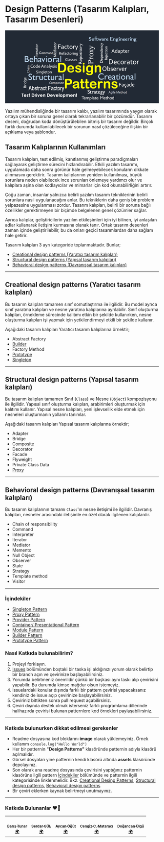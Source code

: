 # Design Patterns (Tasarım Kalıpları, Tasarım Desenleri)

![Design Patterns](./assets/design-patterns.png)

Yazılım mühendisliğinde bir tasarım kalıbı, yazılım tasarımında yaygın olarak ortaya çıkan bir soruna genel olarak tekrarlanabilir bir çözümdür. Tasarım deseni, doğrudan koda dönüştürülebilen bitmiş bir tasarım değildir. Birçok farklı durumda kullanılabilecek bir sorunun nasıl çözüleceğine ilişkin bir açıklama veya şablondur.

## Tasarım Kalıplarının Kullanımları

Tasarım kalıpları, test edilmiş, kanıtlanmış geliştirme paradigmaları sağlayarak geliştirme sürecini hızlandırabilir. Etkili yazılım tasarımı, uygulamada daha sonra görünür hale gelmeyebilecek konuların dikkate alınmasını gerektirir. Tasarım kalıplarının yeniden kullanılması, büyük sorunlara neden olabilecek ince sorunları önlemeye yardımcı olur ve kalıplara aşina olan kodlayıcılar ve mimarlar için kod okunabilirliğini artırır.

Çoğu zaman, insanlar yalnızca belirli yazılım tasarım tekniklerinin belirli sorunlara nasıl uygulanacağını anlar. Bu tekniklerin daha geniş bir problem yelpazesine uygulanması zordur. Tasarım kalıpları, belirli bir soruna bağlı özellikler gerektirmeyen bir biçimde belgelenen genel çözümler sağlar.

Ayrıca kalıplar, geliştiricilerin yazılım etkileşimleri için iyi bilinen, iyi anlaşılan adlar kullanarak iletişim kurmasına olanak tanır. Ortak tasarım desenleri zaman içinde geliştirilebilir, bu da onları geçici tasarımlardan daha sağlam hale getirir.

Tasarım kalıpları 3 ayrı kategoride toplanmaktadır. Bunlar;

  - [Creational design patterns (Yaratıcı tasarım kalıpları)](#creational-design-patterns-yaratıcı-tasarım-kalıpları)
  - [Structural design patterns (Yapısal tasarım kalıpları)](#structural-design-patterns-yapısal-tasarım-kalıpları)
  - [Behavioral design patterns (Davranışsal tasarım kalıpları)](#behavioral-design-patterns-davranışsal-tasarım-kalıpları)

---

## Creational design patterns (Yaratıcı tasarım kalıpları)

Bu tasarım kalıpları tamamen sınıf somutlaştırma ile ilgilidir. Bu model ayrıca sınıf yaratma kalıpları ve nesne yaratma kalıplarına ayrılabilir. Sınıf oluşturma kalıpları, örnekleme sürecinde kalıtımı etkin bir şekilde kullanırken, nesne oluşturma kalıpları işi yapmak için yetkilendirmeyi etkili bir şekilde kullanır.

Aşağıdaki tasarım kalıpları Yaratıcı tasarım kalıplarına örnektir;

- Abstract Factory
- [Builder](./design-patterns/builder-pattern/README.md)
- Factory Method
- [Prototype](./design-patterns/prototype-pattern/README.md)
- [Singleton](./design-patterns/singleton-pattern/README.md)

---

## Structural design patterns (Yapısal tasarım kalıpları)

Bu tasarım kalıpları tamamen Sınıf (`Class`) ve Nesne (`Object`) kompozisyonu ile ilgilidir. Yapısal sınıf oluşturma kalıpları, arabirimleri oluşturmak için kalıtımı kullanır. Yapısal nesne kalıpları, yeni işlevsellik elde etmek için nesneleri oluşturmanın yollarını tanımlar.

Aşağıdaki tasarım kalıpları Yapısal tasarım kalıplarına örnektir;

- Adapter
- Bridge
- Composite
- Decorator
- Facade
- Flyweight
- Private Class Data
- [Proxy](./design-patterns/proxy-pattern/README.md)

---

## Behavioral design patterns (Davranışsal tasarım kalıpları)

Bu tasarım kalıplarının tamamı `Class`'ın nesne iletişimi ile ilgilidir. Davranış kalıpları, nesneler arasındaki iletişimle en özel olarak ilgilenen kalıplardır.

- Chain of responsibility
- Command
- Interpreter
- Iterator
- Mediator
- Memento
- Null Object
- Observer
- State
- Strategy
- Template method
- Visitor

---

### İçindekiler

- [Singleton Pattern](./design-patterns/singleton-pattern/README.md)
- [Proxy Pattern](./design-patterns/proxy-pattern/README.md)
- [Provider Pattern](./design-patterns/provider-pattern/README.md)
- [Container/ Presentational Pattern](./design-patterns/container-presentational-pattern/README.md)
- [Module Pattern](./design-patterns/module-pattern/README.md)
- [Builder Pattern](./design-patterns/builder-pattern/README.md)
- [Prototype Pattern](./design-patterns/prototype-pattern/README.md)

### Nasıl Katkıda bulunabilirim?

1. Projeyi forklayın.
2. [Issues](https://github.com/baristunar/patterns-dev-tr/issues) bölümünden boştaki bir taska işi aldığınızı yorum olarak belirtip bir branch açın ve çevirinize başlayabilirsiniz.
3. Yorumda belirtmeniz önemlidir çünkü bir başkası aynı taskı alıp çevirisini yapabilir. Bu durumda kimse mağdur olsun istemeyiz.
4. Issuelardaki konular dışında farklı bir pattern çevirisi yapacaksanız kendiniz de issue açıp çevirinize başlayabilirsiniz.
5. Çeviriniz bittikten sonra pull request açabilirsiniz.
6. Çeviri dışında destek olmak isterseniz farklı programlama dillerinde halihazırda çevirisi bulunan patternlere kod örnekleri paylaşabilirsiniz.

---

### Katkıda bulunurken dikkat edilmesi gerekenler

- Readme dosyasına kod bloklarını **image** olarak yüklemeyiniz. Örnek kullanım `console.log("Hello World")`
- Her bir patternin **"Design Patterns"** klasöründe patternin adıyla klasörü açılmalıdır.
- Görsel dosyaları yine patternin kendi klasörü altında **assets** klasöründe depolayınız.
- Son olarak ana readme dosyasında çevirisini yaptığınız patternin klasörüne ilgili pattern [İçindekiler](#i̇çindekiler) bölümünde ve patternin ilgili kategorisinde linklenmelidir. Bkz. [Creational Desing Patterns](#creational-design-patterns-yaratıcı-tasarım-kalıpları), [Structural design patterns](#structural-design-patterns-yapısal-tasarım-kalıpları), [Behavioral design patterns](#behavioral-design-patterns-davranışsal-tasarım-kalıpları).
- Bir çeviri eklerken kaynak belirtmeyi unutmayınız.

---

### Katkıda Bulunanlar ❤️🚀

<!-- ALL-CONTRIBUTORS-LIST:START - Do not remove or modify this section -->
<!-- prettier-ignore-start -->
<!-- markdownlint-disable -->
<table>
  <tbody>
    <tr>
      <td align="center"><a href="https://github.com/baristunar"><img src="https://avatars.githubusercontent.com/u/58105650?v=4?s=100" width="100px;" alt=""/><br /><sub><b>Barış Tunar</b></sub></a><br /><a href="#translation-baristunar" title="Translation">🌍</a></td>
      <td align="center"><a href="https://www.linkedin.com/in/serdar-gül-ba5352126/"><img src="https://avatars.githubusercontent.com/u/11051271?v=4?s=100" width="100px;" alt=""/><br /><sub><b>Serdar GÜL</b></sub></a><br /><a href="#translation-coderserdar" title="Translation">🌍</a></td>
      <td align="center"><a href="https://www.linkedin.com/in/aycanogut/"><img src="https://avatars.githubusercontent.com/u/74212439?v=4?s=100" width="100px;" alt=""/><br /><sub><b>Aycan Öğüt</b></sub></a><br /><a href="#translation-aycanogut" title="Translation">🌍</a></td>
      <td align="center"><a href="https://www.linkedin.com/in/cengizcmataraci/"><img src="https://avatars.githubusercontent.com/u/13690848?v=4?s=100" width="100px;" alt=""/><br /><sub><b>Cengiz C. Mataracı</b></sub></a><br /><a href="#translation-cengizcmataraci" title="Translation">🌍</a></td>
      <td align="center"><a href="https://www.linkedin.com/in/dogancanulgu/"><img src="https://avatars.githubusercontent.com/u/78671556?v=4?s=100" width="100px;" alt=""/><br /><sub><b>Doğancan Ülgü</b></sub></a><br /><a href="#translation-dogancanulgu" title="Translation">🌍</a></td>
    </tr>
  </tbody>
</table>

<!-- markdownlint-restore -->
<!-- prettier-ignore-end -->

<!-- ALL-CONTRIBUTORS-LIST:END -->
